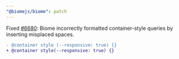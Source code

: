 ```yaml
---
"@biomejs/biome": patch
---
```

Fixed [#6680](https://github.com/biomejs/biome/issues/6680):
Biome incorrectly formatted container-style queries by inserting misplaced spaces.

```diff
- @container style (--responsive: true) {}
+ @container style(--responsive: true) {}
```

